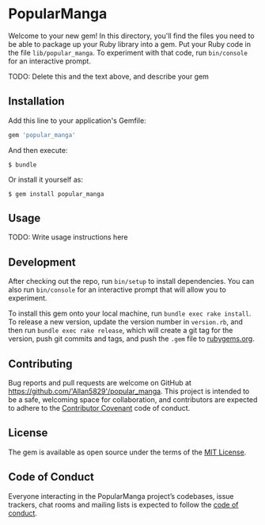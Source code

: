 # PopularManga

Welcome to your new gem! In this directory, you'll find the files you need to be able to package up your Ruby library into a gem. Put your Ruby code in the file `lib/popular_manga`. To experiment with that code, run `bin/console` for an interactive prompt.

TODO: Delete this and the text above, and describe your gem

## Installation

Add this line to your application's Gemfile:

```ruby
gem 'popular_manga'
```

And then execute:

    $ bundle

Or install it yourself as:

    $ gem install popular_manga

## Usage

TODO: Write usage instructions here

## Development

After checking out the repo, run `bin/setup` to install dependencies. You can also run `bin/console` for an interactive prompt that will allow you to experiment.

To install this gem onto your local machine, run `bundle exec rake install`. To release a new version, update the version number in `version.rb`, and then run `bundle exec rake release`, which will create a git tag for the version, push git commits and tags, and push the `.gem` file to [rubygems.org](https://rubygems.org).

## Contributing

Bug reports and pull requests are welcome on GitHub at https://github.com/'Allan5829'/popular_manga. This project is intended to be a safe, welcoming space for collaboration, and contributors are expected to adhere to the [Contributor Covenant](http://contributor-covenant.org) code of conduct.

## License

The gem is available as open source under the terms of the [MIT License](https://opensource.org/licenses/MIT).

## Code of Conduct

Everyone interacting in the PopularManga project’s codebases, issue trackers, chat rooms and mailing lists is expected to follow the [code of conduct](https://github.com/'Allan5829'/popular_manga/blob/master/CODE_OF_CONDUCT.md).
